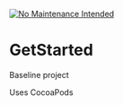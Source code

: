[![No Maintenance Intended](http://unmaintained.tech/badge.svg)](http://unmaintained.tech/)

GetStarted
==========

Baseline project

Uses CocoaPods
